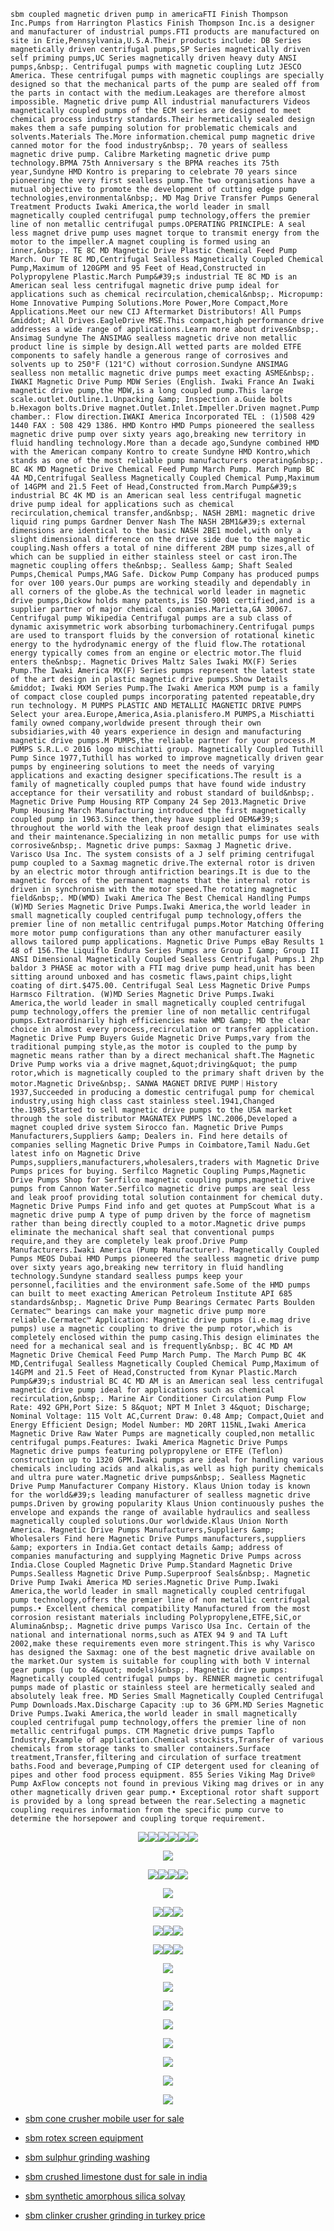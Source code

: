
```
sbm coupled magnetic driven pump in americaFTI Finish Thompson Inc.Pumps from Harrington Plastics Finish Thompson Inc.is a designer and manufacturer of industrial pumps.FTI products are manufactured on site in Erie,Pennsylvania,U.S.A.Their products include: DB Series magnetically driven centrifugal pumps,SP Series magnetically driven self priming pumps,UC Series magnetically driven heavy duty ANSI pumps,&nbsp;. Centrifugal pumps with magnetic coupling Lutz JESCO America. These centrifugal pumps with magnetic couplings are specially designed so that the mechanical parts of the pump are sealed off from the parts in contact with the medium.Leakages are therefore almost impossible. Magnetic drive pump All industrial manufacturers Videos magnetically coupled pumps of the ECM series are designed to meet chemical process industry standards.Their hermetically sealed design makes them a safe pumping solution for problematic chemicals and solvents.Materials The.More information.chemical pump magnetic drive canned motor for the food industry&nbsp;. 70 years of sealless magnetic drive pump. Calibre Marketing magnetic drive pump technology.BPMA 75th Anniversary s the BPMA reaches its 75th year,Sundyne HMD Kontro is preparing to celebrate 70 years since pioneering the very first sealless pump.The two organisations have a mutual objective to promote the development of cutting edge pump technologies,environmental&nbsp;. MD Mag Drive Transfer Pumps General Treatment Products Iwaki America,the world leader in small magnetically coupled centrifugal pump technology,offers the premier line of non metallic centrifugal pumps.OPERATING PRINCIPLE: A seal less magnet drive pump uses magnet torque to transmit energy from the motor to the impeller.A magnet coupling is formed using an inner,&nbsp;. TE 8C MD Magnetic Drive Plastic Chemical Feed Pump March. Our TE 8C MD,Centrifugal Sealless Magnetically Coupled Chemical Pump,Maximum of 120GPM and 95 Feet of Head,Constructed in Polypropylene Plastic.March Pump&#39;s industrial TE 8C MD is an American seal less centrifugal magnetic drive pump ideal for applications such as chemical recirculation,chemical&nbsp;. Micropump: Home Innovative Pumping Solutions.More Power,More Compact,More Applications.Meet our new CIJ Aftermarket Distributors! All Pumps &middot; All Drives.EagleDrive MSE.This compact,high performance drive addresses a wide range of applications.Learn more about drives&nbsp;. Ansimag Sundyne The ANSIMAG sealless magnetic drive non metallic product line is simple by design.All wetted parts are molded ETFE components to safely handle a generous range of corrosives and solvents up to 250°F (121°C) without corrosion.Sundyne ANSIMAG sealless non metallic magnetic drive pumps meet exacting ASME&nbsp;. IWAKI Magnetic Drive Pump MDW Series (English. Iwaki France An Iwaki magnetic drive pump,the MDW,is a long coupled pump.This large scale.outlet.Outline.1.Unpacking &amp; Inspection a.Guide bolts b.Hexagon bolts.Drive magnet.Outlet.Inlet.Impeller.Driven magnet.Pump chamber.: Flow direction.IWAKI America Incorporated TEL : (1)508 429 1440 FAX : 508 429 1386. HMD Kontro HMD Pumps pioneered the sealless magnetic drive pump over sixty years ago,breaking new territory in fluid handling technology.More than a decade ago,Sundyne combined HMD with the American company Kontro to create Sundyne HMD Kontro,which stands as one of the most reliable pump manufacturers operating&nbsp;. BC 4K MD Magnetic Drive Chemical Feed Pump March Pump. March Pump BC 4A MD,Centrifugal Sealless Magnetically Coupled Chemical Pump,Maximum of 14GPM and 21.5 Feet of Head,Constructed from.March Pump&#39;s industrial BC 4K MD is an American seal less centrifugal magnetic drive pump ideal for applications such as chemical recirculation,chemical transfer,and&nbsp;. NASH 2BM1: magnetic drive liquid ring pumps Gardner Denver Nash The NASH 2BM1&#39;s external dimensions are identical to the basic NASH 2BE1 model,with only a slight dimensional difference on the drive side due to the magnetic coupling.Nash offers a total of nine different 2BM pump sizes,all of which can be supplied in either stainless steel or cast iron.The magnetic coupling offers the&nbsp;. Sealless &amp; Shaft Sealed Pumps,Chemical Pumps,MAG Safe. Dickow Pump Company has produced pumps for over 100 years.Our pumps are working steadily and dependably in all corners of the globe.As the technical world leader in magnetic drive pumps,Dickow holds many patents,is ISO 9001 certified,and is a supplier partner of major chemical companies.Marietta,GA 30067. Centrifugal pump Wikipedia Centrifugal pumps are a sub class of dynamic axisymmetric work absorbing turbomachinery.Centrifugal pumps are used to transport fluids by the conversion of rotational kinetic energy to the hydrodynamic energy of the fluid flow.The rotational energy typically comes from an engine or electric motor.The fluid enters the&nbsp;. Magnetic Drives Maltz Sales Iwaki MX(F) Series Pump.The Iwaki America MX(F) Series pumps represent the latest state of the art design in plastic magnetic drive pumps.Show Details &middot; Iwaki MXM Series Pump.The Iwaki America MXM pump is a family of compact close coupled pumps incorporating patented repeatable,dry run technology. M PUMPS PLASTIC AND METALLIC MAGNETIC DRIVE PUMPS Select your area.Europe,America,Asia.planisfero.M PUMPS,a Mischiatti family owned company,worldwide present through their own subsidiaries,with 40 years experience in design and manufacturing magnetic drive pumps.M PUMPS,the reliable partner for your process.M PUMPS S.R.L.© 2016 logo mischiatti group. Magnetically Coupled Tuthill Pump Since 1977,Tuthill has worked to improve magnetically driven gear pumps by engineering solutions to meet the needs of varying applications and exacting designer specifications.The result is a family of magnetically coupled pumps that have found wide industry acceptance for their versatility and robust standard of build&nbsp;. Magnetic Drive Pump Housing RTP Company 24 Sep 2013.Magnetic Drive Pump Housing March Manufacturing introduced the first magnetically coupled pump in 1963.Since then,they have supplied OEM&#39;s throughout the world with the leak proof design that eliminates seals and their maintenance.Specializing in non metallic pumps for use with corrosive&nbsp;. Magnetic drive pumps: Saxmag J Magnetic drive. Varisco Usa Inc. The system consists of a J self priming centrifugal pump coupled to a Saxmag magnetic drive.The external rotor is driven by an electric motor through antifriction bearings.It is due to the magnetic forces of the permanent magnets that the internal rotor is driven in synchronism with the motor speed.The rotating magnetic field&nbsp;. MD(WMD) Iwaki America The Best Chemical Handling Pumps (W)MD Series Magnetic Drive Pumps.Iwaki America,the world leader in small magnetically coupled centrifugal pump technology,offers the premier line of non metallic centrifugal pumps.Motor Matching Offering more motor pump configurations than any other manufacturer easily allows tailored pump applications. Magnetic Drive Pumps eBay Results 1 48 of 156.The Liquiflo Endura Series Pumps are Group I &amp; Group II ANSI Dimensional Magnetically Coupled Sealless Centrifugal Pumps.1 2hp baldor 3 PHASE ac motor with a FTI mag drive pump head,unit has been sitting around unboxed and has cosmetic flaws,paint chips,light coating of dirt.$475.00. Centrifugal Seal Less Magnetic Drive Pumps Harmsco Filtration. (W)MD Series Magnetic Drive Pumps.Iwaki America,the world leader in small magnetically coupled centrifugal pump technology,offers the premier line of non metallic centrifugal pumps.Extraordinarily high efficiencies make WMD &amp; MD the clear choice in almost every process,recirculation or transfer application. Magnetic Drive Pump Buyers Guide Magnetic Drive Pumps,vary from the traditional pumping style,as the motor is coupled to the pump by magnetic means rather than by a direct mechanical shaft.The Magnetic Drive Pump works via a drive magnet,&quot;driving&quot; the pump rotor,which is magnetically coupled to the primary shaft driven by the motor.Magnetic Drive&nbsp;. SANWA MAGNET DRIVE PUMP｜History 1937,Succeeded in producing a domestic centrifugal pump for chemical industry,using high class cast stainless steel.1941,Changed the.1985,Started to sell magnetic drive pumps to the USA market through the sole distributor MAGNATEX PUMPS lNC.2006,Developed a magnet coupled drive system Sirocco fan. Magnetic Drive Pumps Manufacturers,Suppliers &amp; Dealers in. Find here details of companies selling Magnetic Drive Pumps in Coimbatore,Tamil Nadu.Get latest info on Magnetic Drive Pumps,suppliers,manufacturers,wholesalers,traders with Magnetic Drive Pumps prices for buying. Serfilco Magnetic Coupling Pumps,Magnetic Drive Pumps Shop for Serfilco magnetic coupling pumps,magnetic drive pumps from Cannon Water.Serfilco magnetic drive pumps are seal less and leak proof providing total solution containment for chemical duty. Magnetic Drive Pumps Find info and get quotes at PumpScout What is a magnetic drive pump A type of pump driven by the force of magnetism rather than being directly coupled to a motor.Magnetic drive pumps eliminate the mechanical shaft seal that conventional pumps require,and they are completely leak proof.Drive Pump Manufacturers.Iwaki America (Pump Manufacturer). Magnetically Coupled Pumps MEOS Dubai HMD Pumps pioneered the sealless magnetic drive pump over sixty years ago,breaking new territory in fluid handling technology.Sundyne standard sealless pumps keep your personnel,facilities and the environment safe.Some of the HMD pumps can built to meet exacting American Petroleum Institute API 685 standards&nbsp;. Magnetic Drive Pump Bearings Cermatec Parts Boulden Cermatec™ bearings can make your magnetic drive pump more reliable.Cermatec™ Application: Magnetic drive pumps (i.e.mag drive pumps) use a magnetic coupling to drive the pump rotor,which is completely enclosed within the pump casing.This design eliminates the need for a mechanical seal and is frequently&nbsp;. BC 4C MD AM Magnetic Drive Chemical Feed Pump March Pump. The March Pump BC 4K MD,Centrifugal Sealless Magnetically Coupled Chemical Pump,Maximum of 14GPM and 21.5 Feet of Head,Constructed from Kynar Plastic.March Pump&#39;s industrial BC 4C MD AM is an American seal less centrifugal magnetic drive pump ideal for applications such as chemical recirculation,&nbsp;. Marine Air Conditioner Circulation Pump Flow Rate: 492 GPH,Port Size: 5 8&quot; NPT M Inlet 3 4&quot; Discharge; Nominal Voltage: 115 Volt AC,Current Draw: 0.48 Amp; Compact,Quiet and Energy Efficient Design; Model Number: MD 20RT 115NL,Iwaki America Magnetic Drive Raw Water Pumps are magnetically coupled,non metallic centrifugal pumps.Features: Iwaki America Magnetic Drive Pumps Magnetic drive pumps featuring polypropylene or ETFE (Teflon) construction up to 1320 GPM.Iwaki pumps are ideal for handling various chemicals including acids and alkalis,as well as high purity chemicals and ultra pure water.Magnetic drive pumps&nbsp;. Sealless Magnetic Drive Pump Manufacturer Company History. Klaus Union today is known for the world&#39;s leading manufacturer of sealless magnetic drive pumps.Driven by growing popularity Klaus Union continuously pushes the envelope and expands the range of available hydraulics and sealless magnetically coupled solutions.Our worldwide.Klaus Union North America. Magnetic Drive Pumps Manufacturers,Suppliers &amp; Wholesalers Find here Magnetic Drive Pumps manufacturers,suppliers &amp; exporters in India.Get contact details &amp; address of companies manufacturing and supplying Magnetic Drive Pumps across India.Close Coupled Magnetic Drive Pump.Standard Magnetic Drive Pumps.Sealless Magnetic Drive Pump.Superproof Seals&nbsp;. Magnetic Drive Pump Iwaki America MD series.Magnetic Drive Pump.Iwaki America,the world leader in small magnetically coupled centrifugal pump technology,offers the premier line of non metallic centrifugal pumps.• Excellent chemical compatibility Manufactured from the most corrosion resistant materials including Polypropylene,ETFE,SiC,or Alumina&nbsp;. Magnetic drive pumps Varisco Usa Inc. Certain of the national and international norms,such as ATEX 94 9 and TA Luft 2002,make these requirements even more stringent.This is why Varisco has designed the Saxmag: one of the best magnetic drive available on the market.Our system is suitable for coupling with both V internal gear pumps (up to 4&quot; models)&nbsp;. Magnetic drive pumps: Magnetically coupled centrifugal pumps by. RENNER magnetic centrifugal pumps made ​​of plastic or stainless steel are hermetically sealed and absolutely leak free. MD Series Small Magnetically Coupled Centrifugal Pump Downloads.Max.Discharge Capacity :up to 36 GPM.MD Series Magnetic Drive Pumps.Iwaki America,the world leader in small magnetically coupled centrifugal pump technology,offers the premier line of non metallic centrifugal pumps. CTM Magnetic drive pumps Tapflo Industry,Example of application.Chemical stockists,Transfer of various chemicals from storage tanks to smaller containers.Surface treatment,Transfer,filtering and circulation of surface treatment baths.Food and beverage,Pumping of CIP detergent used for cleaning of pipes and other food process equipment. 855 Series Viking Mag Drive® Pump AxFlow concepts not found in previous Viking mag drives or in any other magnetically driven gear pump.• Exceptional rotor shaft support is provided by a long spread between the rear.Selecting a magnetic coupling requires information from the specific pump curve to determine the horsepower and coupling torque requirement. 
```

<div align="center">
  
<a rel="nofollow" href="https://m.shibang-china.com?f=github&k=sbm+coupled+magnetic+driven+pump+in+america"><img src="https://static.shibang-china.com/en/l.png"></a><img src="https://static.shibang-china.com/en/hw.png"><a rel="nofollow" href="https://m.shibang-china.com/product/?f=github&k=sbm+coupled+magnetic+driven+pump+in+america"><img src="https://static.shibang-china.com/en/p.png"></a><a rel="nofollow" href="https://m.shibang-china.com/cases/?f=github&k=sbm+coupled+magnetic+driven+pump+in+america"><img src="https://static.shibang-china.com/en/c.png"></a><a rel="nofollow" href="https://m.shibang-china.com/news/?f=github&k=sbm+coupled+magnetic+driven+pump+in+america"><img src="https://static.shibang-china.com/en/n.png"></a><a rel="nofollow" href="https://m.shibang-china.com?f=github&k=sbm+coupled+magnetic+driven+pump+in+america"><img src="https://static.shibang-china.com/en/m.png"></a>

<a rel="nofollow" href="https://m.shibang-china.com/product/?f=github&k=sbm+coupled+magnetic+driven+pump+in+america"><img src="https://static.shibang-china.com/en/b.jpg"></a>
  
<a rel="nofollow" href="https://m.shibang-china.com/solution-aggregate.html?f=github&k=sbm+coupled+magnetic+driven+pump+in+america"><img src="https://static.shibang-china.com/en/a.jpg"></a><a rel="nofollow" href="https://m.shibang-china.com/solution-mine.html?f=github&k=sbm+coupled+magnetic+driven+pump+in+america"><img src="https://static.shibang-china.com/en/m.jpg"></a><a rel="nofollow" href="https://m.shibang-china.com/solution-mill.html?f=github&k=sbm+coupled+magnetic+driven+pump+in+america"><img src="https://static.shibang-china.com/en/g.jpg"></a><a rel="nofollow" href="https://m.shibang-china.com/solution-epc.html?f=github&k=sbm+coupled+magnetic+driven+pump+in+america"><img src="https://static.shibang-china.com/en/e.jpg"></a>

<a rel="nofollow" href="https://m.shibang-china.com/product/?f=github&k=sbm+coupled+magnetic+driven+pump+in+america"><img src="https://static.shibang-china.com/en/a-p.png"></a>

<a rel="nofollow" href="https://m.shibang-china.com/product/crusher/c6x.html?f=github&k=sbm+coupled+magnetic+driven+pump+in+america"><img src="https://static.shibang-china.com/en/j.jpg"></a><a rel="nofollow" href="https://m.shibang-china.com/product/crusher/ci5x.html?f=github&k=sbm+coupled+magnetic+driven+pump+in+america"><img src="https://static.shibang-china.com/en/i.jpg"></a><a rel="nofollow" href="https://m.shibang-china.com/product/crusher/hst.html?f=github&k=sbm+coupled+magnetic+driven+pump+in+america"><img src="https://static.shibang-china.com/en/c.jpg"></a>

<a rel="nofollow" href="https://m.shibang-china.com/product/mill/mtw.html?f=github&k=sbm+coupled+magnetic+driven+pump+in+america"><img src="https://static.shibang-china.com/en/mtw.jpg"></a><a rel="nofollow" href="https://m.shibang-china.com/product/mill/scm.html?f=github&k=sbm+coupled+magnetic+driven+pump+in+america"><img src="https://static.shibang-china.com/en/scm.jpg"></a><a rel="nofollow" href="https://m.shibang-china.com/product/mill/lm.html?f=github&k=sbm+coupled+magnetic+driven+pump+in+america"><img src="https://static.shibang-china.com/en/lm.jpg"></a>

<a rel="nofollow" href="https://m.shibang-china.com/product/sand/vsi6x.html?f=github&k=sbm+coupled+magnetic+driven+pump+in+america"><img src="https://static.shibang-china.com/en/6x.jpg"></a><a rel="nofollow" href="https://m.shibang-china.com/product/sand/vu.html?f=github&k=sbm+coupled+magnetic+driven+pump+in+america"><img src="https://static.shibang-china.com/en/vu.jpg"></a><a rel="nofollow" href="https://m.shibang-china.com/product/mobile/klun.html?f=github&k=sbm+coupled+magnetic+driven+pump+in+america"><img src="https://static.shibang-china.com/en/k.jpg"></a>

<a rel="nofollow" href="https://m.shibang-china.com/cases/?f=github&k=sbm+coupled+magnetic+driven+pump+in+america"><img src="https://static.shibang-china.com/en/case.png"></a>

<a rel="nofollow" href="https://m.shibang-china.com/cases/aggregate/202.html?f=github&k=sbm+coupled+magnetic+driven+pump+in+america"><img src="https://static.shibang-china.com/en/c-1.jpg"></a>

<a rel="nofollow" href="https://m.shibang-china.com/cases/aggregate/203.html?f=github&k=sbm+coupled+magnetic+driven+pump+in+america"><img src="https://static.shibang-china.com/en/c-2.jpg"></a>

<a rel="nofollow" href="https://m.shibang-china.com/cases/mill/123.html?f=github&k=sbm+coupled+magnetic+driven+pump+in+america"><img src="https://static.shibang-china.com/en/c-3.jpg"></a>

<a rel="nofollow" href="https://m.shibang-china.com/contact_us.html?f=github&k=sbm+coupled+magnetic+driven+pump+in+america"><img src="https://static.shibang-china.com/en/contact.png"></a>

<a rel="nofollow" href="https://swt.shibang-china.com/?f=github&k=sbm+coupled+magnetic+driven+pump+in+america"><img src="https://static.shibang-china.com/en/chat.png"></a>

<a rel="nofollow" href="https://whatsapp.shibangsoft.com/WhatsApp.php?f=github&k=sbm+coupled+magnetic+driven+pump+in+america"><img src="https://static.shibang-china.com/en/whatsapp.png"></a>

<a rel="nofollow" href="https://m.shibang-china.com/?f=github&k=sbm+coupled+magnetic+driven+pump+in+america"><img src="https://static.shibang-china.com/en/website.png"></a>

</div>


* [sbm cone crusher mobile user for sale](sbm%20cone%20crusher%20mobile%20user%20for%20sale.md)

* [sbm rotex screen equipment](sbm%20rotex%20screen%20equipment.md)

* [sbm sulphur grinding washing](sbm%20sulphur%20grinding%20washing.md)

* [sbm crushed limestone dust for sale in india](sbm%20crushed%20limestone%20dust%20for%20sale%20in%20india.md)

* [sbm synthetic amorphous silica solvay](sbm%20synthetic%20amorphous%20silica%20solvay.md)

* [sbm clinker crusher grinding in turkey price](sbm%20clinker%20crusher%20grinding%20in%20turkey%20price.md)